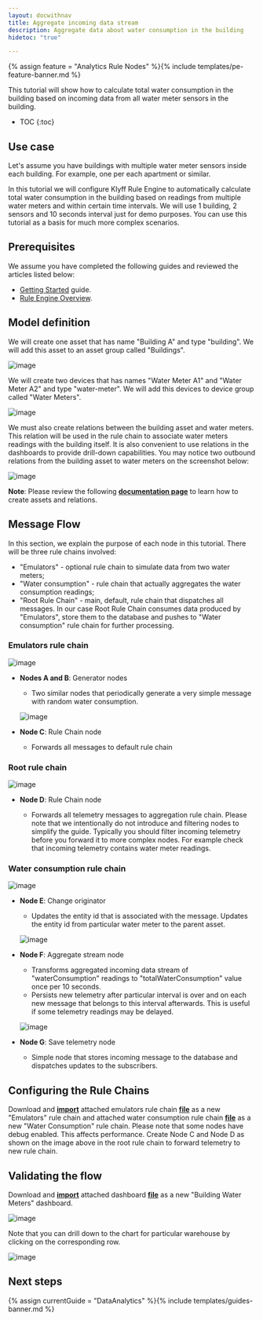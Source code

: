 ```yaml
---
layout: docwithnav
title: Aggregate incoming data stream 
description: Aggregate data about water consumption in the building
hidetoc: "true"

---
```


{% assign feature = "Analytics Rule Nodes" %}{% include templates/pe-feature-banner.md %}

This tutorial will show how to calculate total water consumption in the building based on incoming data from all water meter sensors in the building. 

* TOC
{:toc}

## Use case

Let's assume you have buildings with multiple water meter sensors inside each building. For example, one per each apartment or similar.

In this tutorial we will configure Klyff Rule Engine to automatically calculate total water consumption in the building based on readings from multiple water meters and within certain time intervals.
We will use 1 building, 2 sensors and 10 seconds interval just for demo purposes.
You can use this tutorial as a basis for much more complex scenarios.

## Prerequisites

We assume you have completed the following guides and reviewed the articles listed below:

  * [Getting Started](/docs/getting-started-guides/helloworld/) guide.
  * [Rule Engine Overview](/docs/user-guide/rule-engine-2-0/overview/).

## Model definition

We will create one asset that has name "Building A" and type "building". We will add this asset to an asset group called "Buildings".

![image](/images/user-guide/rule-engine-2-0/tutorials/aggregation/add-asset.png)

We will create two devices that has names "Water Meter A1" and "Water Meter A2" and type "water-meter". We will add this devices to device group called "Water Meters".

![image](/images/user-guide/rule-engine-2-0/tutorials/aggregation/add-meters.png)

We must also create relations between the building asset and water meters. This relation will be used in the rule chain to associate water meters readings with the building itself. 
It is also convenient to use relations in the dashboards to provide drill-down capabilities. You may notice two outbound relations from the building asset to water meters on the screenshot below:

![image](/images/user-guide/rule-engine-2-0/tutorials/aggregation/add-relations.png)

**Note**: Please review the following [**documentation page**](/docs/user-guide/entities-and-relations/) to learn how to create assets and relations.

## Message Flow

In this section, we explain the purpose of each node in this tutorial. There will be three rule chains involved:

  * "Emulators" - optional rule chain to simulate data from two water meters; 
  * "Water consumption" - rule chain that actually aggregates the water consumption readings;
  * "Root Rule Chain" - main, default, rule chain that dispatches all messages. In our case Root Rule Chain consumes data produced by "Emulators", store them to the database and pushes to "Water consumption" rule chain for further processing. 


### Emulators rule chain

![image](/images/user-guide/rule-engine-2-0/tutorials/aggregation/emulator-rule-chain.png)

  * **Nodes A and B**: Generator nodes

    * Two similar nodes that periodically generate a very simple message with random water consumption.

    ![image](/images/user-guide/rule-engine-2-0/tutorials/aggregation/nodes-a-and-b.png)

  * **Node C**: Rule Chain node

    * Forwards all messages to default rule chain

### Root rule chain

![image](/images/user-guide/rule-engine-2-0/tutorials/aggregation/root-rule-chain.png)

  * **Node D**:  Rule Chain node

    * Forwards all telemetry messages to aggregation rule chain. 
    Please note that we intentionally do not introduce and filtering nodes to simplify the guide. 
    Typically you should filter incoming telemetry before you forward it to more complex nodes. 
    For example check that incoming telemetry contains water meter readings.


### Water consumption rule chain

![image](/images/user-guide/rule-engine-2-0/tutorials/aggregation/aggregation-rule-chain.png)

  * **Node E**: Change originator

    * Updates the entity id that is associated with the message. 
      Updates the entity id from particular water meter to the parent asset.

    ![image](/images/user-guide/rule-engine-2-0/tutorials/aggregation/node-e.png)

  * **Node F**: Aggregate stream node

    * Transforms aggregated incoming data stream of "waterConsumption" readings to "totalWaterConsumption" value once per 10 seconds.
    * Persists new telemetry after particular interval is over and on each new message that belongs to this interval afterwards. 
      This is useful if some telemetry readings may be delayed. 

    ![image](/images/user-guide/rule-engine-2-0/tutorials/aggregation/aggregate-stream.png)

  * **Node G**: Save telemetry node

    * Simple node that stores incoming message to the database and dispatches updates to the subscribers.


## Configuring the Rule Chains

Download and [**import**](/docs/user-guide/ui/rule-chains/#rule-chains-importexport) attached emulators rule chain [**file**](/docs/user-guide/rule-engine-2-0/pe/tutorials/aggregation_emulators.json) as a new "Emulators" rule chain and 
attached water consumption rule chain [**file**](/docs/user-guide/rule-engine-2-0/pe/tutorials/aggregation_water_consumption.json) as a new "Water Consumption" rule chain. 
Please note that some nodes have debug enabled. This affects performance. Create Node C and Node D as shown on the image above in the root rule chain to forward telemetry to new rule chain.

## Validating the flow

Download and [**import**](/docs/user-guide/ui/dashboards/#iot-dashboard-importexport) attached dashboard [**file**](/docs/user-guide/rule-engine-2-0/pe/tutorials/building_water_meters.json) as a new "Building Water Meters" dashboard.

![image](/images/user-guide/rule-engine-2-0/tutorials/aggregation/dashboard-part1.png)

Note that you can drill down to the chart for particular warehouse by clicking on the corresponding row.

![image](/images/user-guide/rule-engine-2-0/tutorials/aggregation/dashboard-part2.png)

## Next steps

{% assign currentGuide = "DataAnalytics" %}{% include templates/guides-banner.md %}











